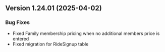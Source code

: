  ## Version 1.24.01 (2025-04-02)

 ### Bug Fixes
 - Fixed Family membership pricing when no additional members price is entered
 - Fixed migration for RideSignup table
